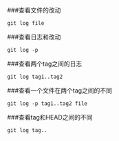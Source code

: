 ###查看文件的改动
```
git log file
```

###查看日志和改动
```
git log -p
```

###查看两个tag之间的日志
```
git log tag1..tag2
```

###查看一个文件在两个tag之间的不同
```
git log -p tag1..tag2 file
```

###查看tag和HEAD之间的不同
```
git log tag..
```
